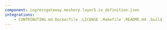 ```yaml
---
component: ingressgateway.meshery.layer5.io_definition.json
integrations:
    - CONTRIBUTING.md.Dockerfile .LICENSE .Makefile .README.md .build .consul .go.mod .go.sum .helpers .ingressgateway.meshery.layer5.io_definition.json.md .internal .main.go .output .templates .tests
---
```

